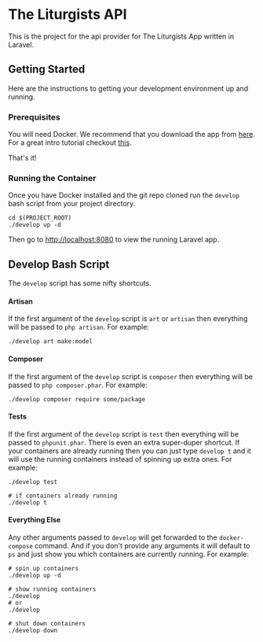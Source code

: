 # The Liturgists API

This is the project for the api provider for The Liturgists App written in Laravel.

## Getting Started

Here are the instructions to getting your development environment up and running.

### Prerequisites

You will need Docker. We recommend that you download the app from [here](https://www.docker.com/community-edition). For a great intro tutorial checkout [this](https://docker-curriculum.com).

That's it!

### Running the Container

Once you have Docker installed and the git repo cloned run the `develop` bash script from your project directory.

```
cd $(PROJECT_ROOT)
./develop up -d
```

Then go to [http://localhost:8080](http://localhost:8080) to view the running Laravel app.

## Develop Bash Script

The `develop` script has some nifty shortcuts.

#### Artisan

If the first argument of the `develop` script is `art` or `artisan` then everything will be passed to `php artisan`. For example:

```
./develop art make:model

```

#### Composer

If the first argument of the `develop` script is `composer` then everything will be passed to `php composer.phar`. For example:

```
./develop composer require some/package

```

#### Tests

If the first argument of the `develop` script is `test` then everything will be passed to `phpunit.phar`. There is even an extra super-duper shortcut. If your containers are already running then you can just type `develop t` and it will use the running containers instead of spinning up extra ones. For example:

```
./develop test

# if containers already running
./develop t
```

#### Everything Else

Any other arguments passed to `develop` will get forwarded to the `docker-compose` command. And if you don't provide any arguments it will default to `ps` and just show you which containers are currently running. For example:

```
# spin up containers
./develop up -d

# show running containers
./develop
# or
./develop

# shut down containers
./develop down
```
